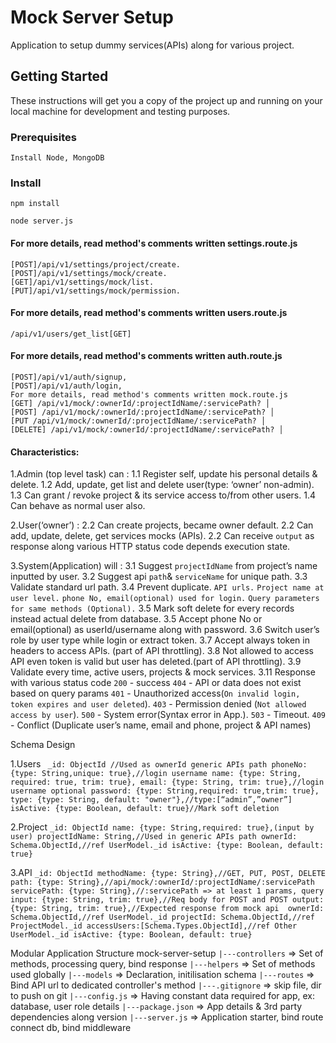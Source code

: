 # Mock Server Setup

Application to setup dummy services(APIs) along for various project.

## Getting Started

These instructions will get you a copy of the project up and running on your local machine for development and testing purposes.

### Prerequisites

```
Install Node, MongoDB
```

### Install

```
npm install
```

```
node server.js
```
#### For more details, read method's comments written settings.route.js 
```
[POST]/api/v1/settings/project/create.
[POST]/api/v1/settings/mock/create.
[GET]/api/v1/settings/mock/list.   
[PUT]/api/v1/settings/mock/permission.
```
#### For more details, read method's comments written users.route.js 
```
/api/v1/users/get_list[GET]
```
#### For more details, read method's comments written auth.route.js 
```
[POST]/api/v1/auth/signup,
[POST]/api/v1/auth/login,
For more details, read method's comments written mock.route.js 
[GET] /api/v1/mock/:ownerId/:projectIdName/:servicePath? │
[POST] /api/v1/mock/:ownerId/:projectIdName/:servicePath? │
[PUT /api/v1/mock/:ownerId/:projectIdName/:servicePath? │
[DELETE] /api/v1/mock/:ownerId/:projectIdName/:servicePath? │
```

#### Characteristics:
1.Admin (top level task) can :
  1.1 Register self, update his personal details & delete.
  1.2 Add, update, get list and delete user(type: ‘owner’ non-admin).
  1.3 Can grant / revoke project & its service access to/from other users.
  1.4 Can behave as normal user also.

2.User(‘owner’) :
  2.2 Can create projects, became owner default.
  2.2 Can add, update, delete, get services mocks (APIs).
  2.2 Can receive  `output` as response along various HTTP status code depends execution state.

3.System(Application) will :
  3.1 Suggest `projectIdName` from project’s name inputted by user.
  3.2 Suggest api `path`& `serviceName` for unique path. 
  3.3 Validate standard url path. 
  3.4 Prevent duplicate. 
    `API urls.`
    `Project name at user level.`
    `phone No, email(optional) used for login.`
    `Query parameters for same methods (Optional).`
  3.5 Mark soft delete for every records instead actual delete from database.
  3.5 Accept phone No or email(optional) as userId/username along with password.
  3.6 Switch user’s role by user type while login or extract token.
  3.7 Accept always token in headers to access APIs. (part of API throttling).
  3.8 Not allowed to access API even token is valid but user has deleted.(part of API throttling).
  3.9 Validate every time, active users, projects & mock services. 
  3.11 Response with various status code
    `200` - success
    `404` - API or data does not exist based on query params
    `401` - Unauthorized access(`On invalid login, token expires and user deleted`).
    `403` - Permission denied (`Not allowed access by user`).
    `500` - System error(Syntax error in App.).
    `503` - Timeout.
    `409` - Conflict (Duplicate user’s name, email and phone, project & API names)

Schema Design

  1.Users
   ` _id: ObjectId //Used as ownerId generic APIs path
    phoneNo: {type: String,unique: true},//login username
    name: {type: String, required: true, trim: true},
    email: {type: String, trim: true},//login username optional
    password: {type: String,required: true,trim: true},
    type: {type: String, default: "owner"},//type:[“admin”,”owner”]
    isActive: {type: Boolean, default: true}//Mark soft deletion`
  
  2.Project
     `_id: ObjectId
    name: {type: String,required: true},(input by user)
    projectIdName: String,//Used in generic APIs path
    ownerId: Schema.ObjectId,//ref UserModel._id
    isActive: {type: Boolean, default: true}`
  
  3.API
    `_id: ObjectId
    methodName: {type: String},//GET, PUT, POST, DELETE
    path: {type: String},//api/mock/:ownerId/:projectIdName/:servicePath
    servicePath: {type: String},//:servicePath => at least 1 params, query
    input: {type: String, trim: true},//Req body for POST and POST
    output: {type: String, trim: true},//Expected response from mock api 
    ownerId: Schema.ObjectId,//ref UserModel._id
    projectId: Schema.ObjectId,//ref ProjectModel._id
    accessUsers:[Schema.Types.ObjectId],//ref Other UserModel._id
    isActive: {type: Boolean, default: true}`

Modular Application Structure
mock-server-setup
`|---controllers`	 => Set of methods, processing query, bind response
`|---helpers`		 => Set of methods used globally
`|---models`       => Declaration, initilisation schema
`|---routes`	     => Bind API url to dedicated controller's method
`|---.gitignore`	 => skip file, dir to push on git
`|---config.js`	 => Having constant data required for app, ex: database, user role details
`|---package.json` => App details & 3rd party dependencies along version
`|---server.js`    => Application starter, bind route connect db, bind middleware

